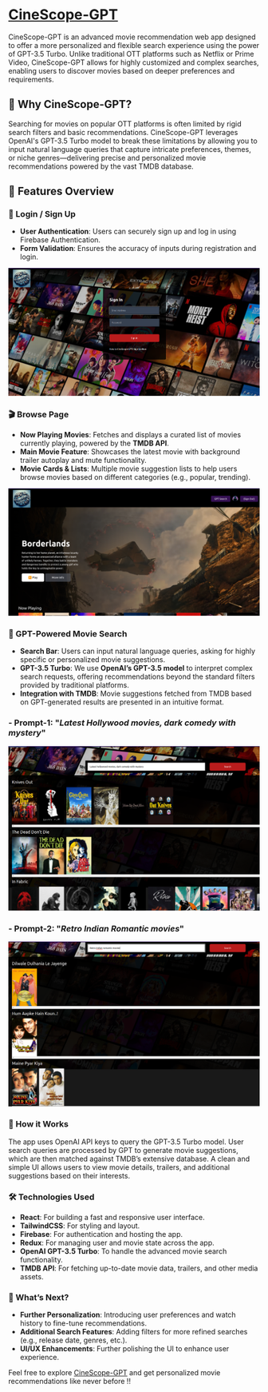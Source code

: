 # [CineScope-GPT](https://cinescope-gpt.web.app/)

CineScope-GPT is an advanced movie recommendation web app designed to offer a more personalized and flexible search experience using the power of GPT-3.5 Turbo. Unlike traditional OTT platforms such as Netflix or Prime Video, CineScope-GPT allows for highly customized and complex searches, enabling users to discover movies based on deeper preferences and requirements.

## 🌟 Why CineScope-GPT?
Searching for movies on popular OTT platforms is often limited by rigid search filters and basic recommendations. CineScope-GPT leverages OpenAI's GPT-3.5 Turbo model to break these limitations by allowing you to input natural language queries that capture intricate preferences, themes, or niche genres—delivering precise and personalized movie recommendations powered by the vast TMDB database.

## 🔑 Features Overview

### 🔐 Login / Sign Up 

- **User Authentication**: Users can securely sign up and log in using Firebase Authentication.
- **Form Validation**: Ensures the accuracy of inputs during registration and login.


![Sign Up Page](./src/assets/Sign-in-page.png)

### 🎬 Browse Page

- **Now Playing Movies**: Fetches and displays a curated list of movies currently playing, powered by the **TMDB API**.
- **Main Movie Feature**: Showcases the latest movie with background trailer autoplay and mute functionality.
- **Movie Cards & Lists**: Multiple movie suggestion lists to help users browse movies based on different categories (e.g., popular, trending).

![Browse Page](./src/assets/Browse-page-1.png)

### 🤖 GPT-Powered Movie Search

- **Search Bar**: Users can input natural language queries, asking for highly specific or personalized movie suggestions.
- **GPT-3.5 Turbo**: We use **OpenAI’s GPT-3.5 model** to interpret complex search requests, offering recommendations beyond the standard filters provided by traditional platforms.
- **Integration with TMDB**: Movie suggestions fetched from TMDB based on GPT-generated results are presented in an intuitive format.


### - Prompt-1: "*Latest Hollywood movies, dark comedy with mystery*"

![GPT Search Results](src/assets/Dark_comedy_mystery.png)


### - Prompt-2: "*Retro Indian Romantic movies*"

![GPT Search Results](src/assets/Retro_indian_romantic_movies.png)

### 🚀 How it Works
The app uses OpenAI API keys to query the GPT-3.5 Turbo model.
User search queries are processed by GPT to generate movie suggestions, which are then matched against TMDB’s extensive database.
A clean and simple UI allows users to view movie details, trailers, and additional suggestions based on their interests.


### 🛠️ Technologies Used
- **React**: For building a fast and responsive user interface.
- **TailwindCSS**: For styling and layout.
- **Firebase**: For authentication and hosting the app.
- **Redux**: For managing user and movie state across the app.
- **OpenAI GPT-3.5 Turbo**: To handle the advanced movie search functionality.
- **TMDB API**: For fetching up-to-date movie data, trailers, and other media assets.


### 🌱 What’s Next?

- **Further Personalization**: Introducing user preferences and watch history to fine-tune recommendations.
- **Additional Search Features**: Adding filters for more refined searches (e.g., release date, genres, etc.).
- **UI/UX Enhancements**: Further polishing the UI to enhance user experience.


Feel free to explore [CineScope-GPT](https://cinescope-gpt.web.app/) and get personalized movie recommendations like never before !!

